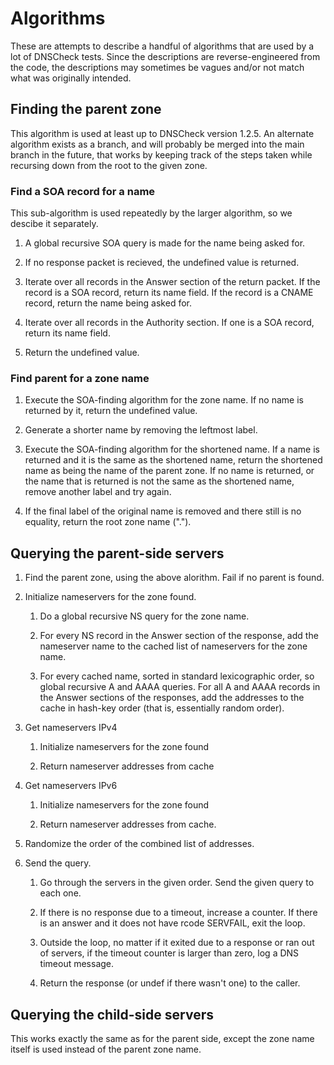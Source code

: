 # Algorithms

These are attempts to describe a handful of algorithms that are used by a lot of DNSCheck tests. Since the descriptions are reverse-engineered from the code, the descriptions may sometimes be vagues and/or not match what was originally intended.

## Finding the parent zone

This algorithm is used at least up to DNSCheck version 1.2.5. An alternate algorithm exists as a branch, and will probably be merged into the main branch in the future, that works by keeping track of the steps taken while recursing down from the root to the given zone.

### Find a SOA record for a name

This sub-algorithm is used repeatedly by the larger algorithm, so we descibe it separately.

1. A global recursive SOA query is made for the name being asked for.

2. If no response packet is recieved, the undefined value is returned.

3. Iterate over all records in the Answer section of the return packet. If the record is a SOA record, return its name field. If the record is a CNAME record, return the name being asked for.

4. Iterate over all records in the Authority section. If one is a SOA record, return its name field.

5. Return the undefined value.

### Find parent for a zone name

1. Execute the SOA-finding algorithm for the zone name. If no name is returned by it, return the undefined value.

2. Generate a shorter name by removing the leftmost label.

3. Execute the SOA-finding algorithm for the shortened name. If a name is returned and it is the same as the shortened name, return the shortened name as being the name of the parent zone. If no name is returned, or the name that is returned is not the same as the shortened name, remove another label and try again.

4. If the final label of the original name is removed and there still is no equality, return the root zone name (".").

## Querying the parent-side servers

1. Find the parent zone, using the above alorithm. Fail if no parent is found.

2. Initialize nameservers for the zone found.

   1. Do a global recursive NS query for the zone name.
  
   2. For every NS record in the Answer section of the response, add the nameserver name to the cached list of nameservers for the zone name.
  
   3. For every cached name, sorted in standard lexicographic order, so global recursive A and AAAA queries. For all A and AAAA records in the Answer sections of the responses, add the addresses to the cache in hash-key order (that is, essentially random order). 

3. Get nameservers IPv4

   1. Initialize nameservers for the zone found
  
   2. Return nameserver addresses from cache

4. Get nameservers IPv6

   1. Initialize nameservers for the zone found
  
   2. Return nameserver addresses from cache.

5. Randomize the order of the combined list of addresses.

6. Send the query.

   1. Go through the servers in the given order. Send the given query to each one.
  
   2. If there is no response due to a timeout, increase a counter. If there is an answer and it does not have rcode SERVFAIL, exit the loop.
  
   3. Outside the loop, no matter if it exited due to a response or ran out of servers, if the timeout counter is larger than zero, log a DNS timeout message.
  
   4. Return the response (or undef if there wasn't one) to the caller.

## Querying the child-side servers

This works exactly the same as for the parent side, except the zone name itself is used instead of the parent zone name.
